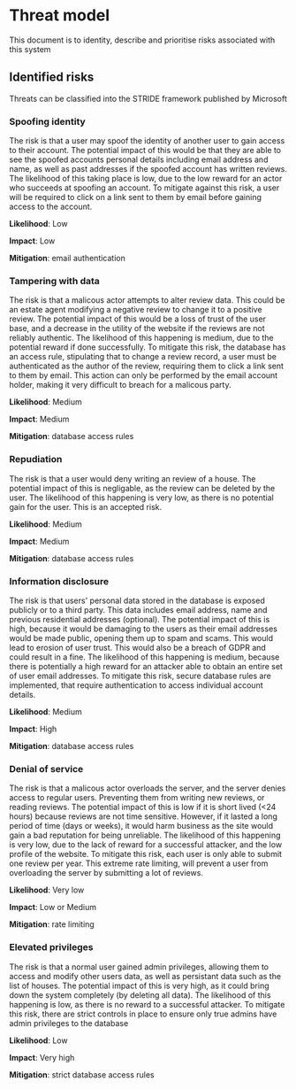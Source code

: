 # Threat model
This document is to identity, describe and prioritise risks associated with this system

## Identified risks
Threats can be classified into the STRIDE framework published by Microsoft
### Spoofing identity
The risk is that a user may spoof the identity of another user to gain access to their account. 
The potential impact of this would be that they are able to see the spoofed accounts personal details including email address and name, as well as past addresses if the spoofed account has written reviews.
The likelihood of this taking place is low, due to the low reward for an actor who succeeds at spoofing an account.
To mitigate against this risk, a user will be required to click on a link sent to them by email before gaining access to the account.

**Likelihood**: Low

**Impact**: Low

**Mitigation**: email authentication

### Tampering with data
The risk is that a malicous actor attempts to alter review data. This could be an estate agent modifying a negative review to change it to a positive review.
The potential impact of this would be a loss of trust of the user base, and a decrease in the utility of the website if the reviews are not reliably authentic.
The likelihood of this happening is medium, due to the potential reward if done successfully.
To mitigate this risk, the database has an access rule, stipulating that to change a review record, a user must be authenticated as the author of the review, requiring them to click a link sent to them by email. This action can only be performed by the email account holder, making it very difficult to breach for a malicous party.

**Likelihood**: Medium

**Impact**: Medium

**Mitigation**: database access rules

### Repudiation
The risk is that a user would deny writing an review of a house. 
The potential impact of this is negligable, as the review can be deleted by the user.
The likelihood of this happening is very low, as there is no potential gain for the user.
This is an accepted risk.

**Likelihood**: Medium

**Impact**: Medium

**Mitigation**: database access rules

### Information disclosure
The risk is that users' personal data stored in the database is exposed publicly or to a third party. This data includes email address, name and previous residential addresses (optional).
The potential impact of this is high, because it would be damaging to the users as their email addresses would be made public, opening them up to spam and scams. This would lead to erosion of user trust. This would also be a breach of GDPR and could result in a fine.
The likelihood of this happening is medium, because there is potentially a high reward for an attacker able to obtain an entire set of user email addresses.
To mitigate this risk, secure database rules are implemented, that require authentication to access individual account details.

**Likelihood**: Medium

**Impact**: High

**Mitigation**: database access rules

### Denial of service
The risk is that a malicous actor overloads the server, and the server denies access to regular users. Preventing them from writing new reviews, or reading reviews.
The potential impact of this is low if it is short lived (<24 hours) because reviews are not time sensitive. However, if it lasted a long period of time (days or weeks), it would harm business as the site would gain a bad reputation for being unreliable.
The likelihood of this happening is very low, due to the lack of reward for a successful attacker, and the low profile of the website.
To mitigate this risk, each user is only able to submit one review per year. This extreme rate limiting, will prevent a user from overloading the server by submitting a lot of reviews.


**Likelihood**: Very low

**Impact**: Low or Medium

**Mitigation**: rate limiting

### Elevated privileges
The risk is that a normal user gained admin privileges, allowing them to access and modify other users data, as well as persistant data such as the list of houses.
The potential impact of this is very high, as it could bring down the system completely (by deleting all data). 
The likelihood of this happening is low, as there is no reward to a successful attacker.
To mitigate this risk, there are strict controls in place to ensure only true admins have admin privileges to the database


**Likelihood**: Low

**Impact**: Very high

**Mitigation**: strict database access rules



